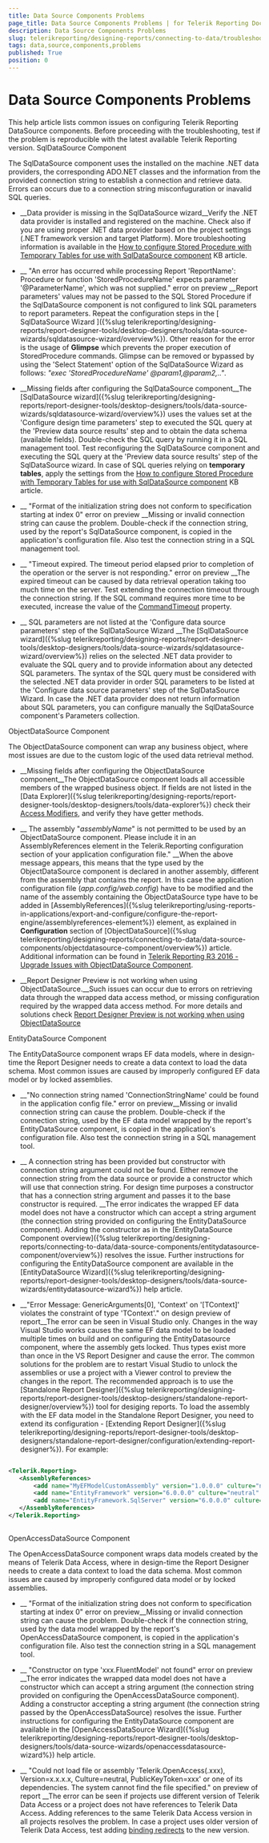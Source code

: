 ```yaml
---
title: Data Source Components Problems
page_title: Data Source Components Problems | for Telerik Reporting Documentation
description: Data Source Components Problems
slug: telerikreporting/designing-reports/connecting-to-data/troubleshooting/data-source-components-problems
tags: data,source,components,problems
published: True
position: 0
---
```


# Data Source Components Problems



This help article lists common issues on configuring Telerik Reporting DataSource components.
        Before proceeding with the troubleshooting, test if the problem is reproducible with the latest
        available Telerik Reporting version.
      SqlDataSource Component

The SqlDataSource component uses the installed on the machine .NET data providers,
          the corresponding ADO.NET classes and the information from the provided connection string
          to establish a connection and retrieve data. Errors can occurs due to a connection string
          misconfuguration or inavalid SQL queries.
        

* __Data provider is missing in the SqlDataSource wizard__Verify the .NET data provider is installed and registered on the machine. Check also if you are using proper .NET data provider
              based on the project settings (.NET framework version and target Platform). More troubleshooting information is available in the [How to configure Stored Procedure with Temporary Tables for use with SqlDataSource component](http://www.telerik.com/support/kb/reporting/details/how-to-configure-stored-procedure-with-temporary-tables-for-use-with-sqldatasource-component) KB article.
            

* __                "An error has occurred while processing Report 'ReportName': Procedure or function 'StoredProcedureName' expects parameter
                '@ParameterName', which was not supplied." error on preview
              __Report parameters' values may not be passed to the SQL Stored Procedure if the SqlDataSource component is not configured
              to link SQL parameters to report parameters. Repeat the configuration steps in the [
                SqlDataSource Wizard
              ]({%slug telerikreporting/designing-reports/report-designer-tools/desktop-designers/tools/data-source-wizards/sqldatasource-wizard/overview%}).
            Other reason for the error is the usage of __Glimpse__ which prevents the proper execution of StoredProcedure commands.
              Glimpse can be removed or bypassed by using the 'Select Statement' option of the SqlDataSource Wizard as follows:
              *"exec 'StoredProcedureName' @param1,@param2,.."*.
            

* __Missing fields after configuring the SqlDataSource component__The [SqlDataSource wizard]({%slug telerikreporting/designing-reports/report-designer-tools/desktop-designers/tools/data-source-wizards/sqldatasource-wizard/overview%}) uses the values set at the 'Configure design time parameters' step
              to executed the SQL query at the 'Preview data source results' step and to obtain the data schema (available fields).
              Double-check the SQL query by running it in a SQL management tool. Test reconfiguring the SqlDataSource component and executing the SQL query at the
              'Preview data source results' step of the SqlDataSource wizard.
              In case of SQL queries relying on __temporary tables__, apply the settings from the [How to configure Stored Procedure with Temporary Tables for use with SqlDataSource component](http://www.telerik.com/support/kb/reporting/details/how-to-configure-stored-procedure-with-temporary-tables-for-use-with-sqldatasource-component) KB article.
            

* __                "Format of the initialization string does not conform to specification starting at index 0" error on preview
              __Missing or invalid connection string can cause the problem. Double-check if the connection string,
              used by the report's SqlDataSource component, is copied in the application's configuration file.
              Also test the connection string in a SQL management tool.
            

* __                "Timeout expired. The timeout period elapsed prior to completion of the operation or the server is not responding."
                error on preview
              __The expired timeout can be caused by data retrieval operation taking too much time on the server. Test extending the connection
              timeout through the connection string. If the SQL command requires more time to be executed, increase the value of the
              [CommandTimeout](/reporting/api/Telerik.Reporting.SqlDataSource#Telerik_Reporting_SqlDataSource_CommandTimeout) property.
            

* __                SQL parameters are not listed at the 'Configure data source parameters' step of the SqlDataSource Wizard
              __The [SqlDataSource wizard]({%slug telerikreporting/designing-reports/report-designer-tools/desktop-designers/tools/data-source-wizards/sqldatasource-wizard/overview%}) relies on the selected .NET data provider
              to evaluate the SQL query and to provide information about any detected SQL parameters. The syntax of the SQL query must be
              considered with the selected .NET data provider in order SQL parameters to be listed at the 'Configure data source parameters'
              step of the SqlDataSource Wizard. In case the .NET data provider does not return information about SQL parameters, you can configure
              manually the SqlDataSource component's Parameters collection.
            

ObjectDataSource Component

The ObjectDataSource component can wrap any business object, where most issues are due to the custom
          logic of the used data retrieval method.
        

* __Missing fields after configuring the ObjectDataSource component__The ObjectDataSource component loads all accessible members of the wrapped business object.
              If fields are not listed in the [Data Explorer]({%slug telerikreporting/designing-reports/report-designer-tools/desktop-designers/tools/data-explorer%})              check their [Access Modifiers](https://msdn.microsoft.com/en-us/library/ms173121.aspx), and verify they have getter methods.
            

* __                The assembly "*assemblyName*" is not permitted to be used by an ObjectDataSource component.
                Please include it in an AssemblyReferences element in the Telerik.Reporting configuration section of your application configuration file."
              __When the above message appears, this means that the type used by the ObjectDataSource component is declared in another assembly,
              different from the assembly that contains the report. In this case the application configuration file (*app.config/web.config*)
              have to be modified and the name of the assembly containing the ObjectDataSource type have to be added in [AssemblyReferences]({%slug telerikreporting/using-reports-in-applications/export-and-configure/configure-the-report-engine/assemblyreferences-element%}) element,
              as explained in __Configuration__ section of [ObjectDataSource]({%slug telerikreporting/designing-reports/connecting-to-data/data-source-components/objectdatasource-component/overview%}) article.
            Additional information can be found in [Telerik Reporting R3 2016 - Upgrade Issues with ObjectDataSource Component](http://www.telerik.com/support/kb/reporting/details/telerik-reporting-r3-2016---upgrade-issues-with-objectdatasource-component).
            

* __Report Designer Preview is not working when using ObjectDataSource.__Such issues can occur due to errors on retrieving data through the wrapped data access method,
              or missing configuration required by the wrapped data access method. For more details and solutions check [Report Designer Preview is not working when using ObjectDataSource](http://www.telerik.com/support/kb/reporting/details/visual-studio-preview-is-not-working-when-using-objectdatasource)

EntityDataSource Component

The EntityDataSource component wraps EF data models, where in design-time the Report Designer needs to create a data context to load the data schema.
          Most common issues are caused by improperly configured EF data model or by locked assemblies.
        

* __"No connection string named 'ConnectionStringName' could be found in the application config file." error on preview__Missing or invalid connection string can cause the problem. Double-check if the connection string,
              used by the EF data model wrapped by the report's EntityDataSource component, is copied in the application's configuration file.
              Also test the connection string in a SQL management tool.
            

* __                A connection string has been provided but constructor with connection string argument could not be found.
                Either remove the connection string from the data source or provide a constructor which will use that connection string.
                For design time purposes a constructor that has a connection string argument and passes it to the base constructor is required.
              __The error indicates the wrapped EF data model does not have a constructor which can accept a string argument
              (the connection string provided on configuring the EntityDataSource component). Adding the constructor as in the
              [EntityDataSource Component overview]({%slug telerikreporting/designing-reports/connecting-to-data/data-source-components/entitydatasource-component/overview%}) resolves the issue.
              Further instructions for configuring the EntityDataSource component are available in the
              [EntityDataSource Wizard]({%slug telerikreporting/designing-reports/report-designer-tools/desktop-designers/tools/data-source-wizards/entitydatasource-wizard%}) help article.
            

* __"Error Message: GenericArguments[0], 'Context' on '[TContext]' violates the constraint of type 'TContext'." on design preview of report__The error can be seen in Visual Studio only. Changes in the way Visual Studio works causes the same EF data model to be loaded multiple
              times on build and on configuring the EntityDatasource component, where the assembly gets locked.
              Thus types exist more than once in the VS Report Designer and cause the error.
            The common solutions for the problem are to restart Visual Studio to unlock the assemblies or use a project with a Viewer control
              to preview the changes in the report.
            The recommended approach is to use the [Standalone Report Designer]({%slug telerikreporting/designing-reports/report-designer-tools/desktop-designers/standalone-report-designer/overview%}) tool
              for desiging reports. To load the assembly with the EF data model in the Standalone Report Designer, you need to extend its
              configuration - [Extending Report Designer]({%slug telerikreporting/designing-reports/report-designer-tools/desktop-designers/standalone-report-designer/configuration/extending-report-designer%}). For example:
            

	
````XML

<Telerik.Reporting>
   <AssemblyReferences>
       <add name="MyEFModelCustomAssembly" version="1.0.0.0" culture="neutral" publicKeyToken="null" />
       <add name="EntityFramework" version="6.0.0.0" culture="neutral" publicKeyToken="..." />
       <add name="EntityFramework.SqlServer" version="6.0.0.0" culture="neutral" publicKeyToken="..." />
   </AssemblyReferences>
</Telerik.Reporting>
            
````



OpenAccessDataSource Component

The OpenAccessDataSource component wraps data models created by the means of Telerik Data Access,
          where in design-time the Report Designer needs to create a data context to load the data schema.
          Most common issues are caused by improperly configured data model or by locked assemblies.
        

* __ "Format of the initialization string does not conform to specification starting at index 0" error on preview__Missing or invalid connection string can cause the problem. Double-check if the connection string,
              used by the data model wrapped by the report's OpenAccessDataSource component, is copied in the application's configuration file.
              Also test the connection string in a SQL management tool.
            

* __                "Constructor on type 'xxx.FluentModel' not found" error on preview
              __The error indicates the wrapped data model does not have a constructor which can accept a string argument
              (the connection string provided on configuring the OpenAccessDataSource component). Adding a constructor accepting a string argument
              (the connection string passed by the OpenAccessDataSource) resolves the issue.
              Further instructions for configuring the EntityDataSource component are available in the
              [OpenAccessDataSource Wizard]({%slug telerikreporting/designing-reports/report-designer-tools/desktop-designers/tools/data-source-wizards/openaccessdatasource-wizard%}) help article.
            

* __                "Could not load file or assembly 'Telerik.OpenAccess(.xxx), Version=x.x.x.x, Culture=neutral, PublicKeyToken=xxx'
                or one of its dependencies. The system cannot find the file specified." on preview of report
              __The error can be seen if projects use different version of Telerik Data Access or a project does not have references to Telerik Data Access.
              Adding references to the same Telerik Data Access version in all projects resolves the problem. In case a project uses older version of
              Telerik Data Access, test adding [binding redirects](http://msdn.microsoft.com/en-us/library/7wd6ex19(v=vs.110).aspx) to the new version.
            
